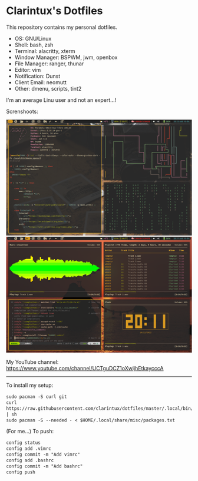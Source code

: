 # Clarintux's Dotfiles

This repository contains my personal dotfiles.

- OS: GNU/Linux
- Shell: bash, zsh
- Terminal: alacritty, xterm
- Window Manager: BSPWM, jwm, openbox
- File Manager: ranger, thunar
- Editor: vim
- Notification: Dunst
- Client Email: neomutt
- Other: dmenu, scripts, tint2

I'm an average Linu user and not an expert...!

Screnshoots:

![Screenshot 1](https://github.com/clarintux/dotfiles/blob/master/.local/share/misc/screenshots/2022-12-10_1280x800_001.png "Screenshot 1")
![Screenshot 2](https://github.com/clarintux/dotfiles/blob/master/.local/share/misc/screenshots/2022-12-10_1280x800.png "Screenshot 2")


My YouTube channel:
https://www.youtube.com/channel/UCTguDCZ1oXwijhEtkaycccA

--------------------------------
To install my setup:
```
sudo pacman -S curl git
curl https://raw.githubusercontent.com/clarintux/dotfiles/master/.local/bin/install_dotfiles.sh | sh
sudo pacman -S --needed - < $HOME/.local/share/misc/packages.txt
```
(For me...) To push:
```
config status
config add .vimrc
config commit -m "Add vimrc"
config add .bashrc
config commit -m "Add bashrc"
config push
```
